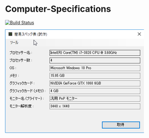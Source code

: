 # Computer-Specifications

[![Build Status](https://travis-ci.org/AlphaNyne/Computer-Specifications.svg?branch=master)](https://travis-ci.org/AlphaNyne/Computer-Specifications)

![ScreenShot](https://github.com/AlphaNyne/Computer-Specifications/blob/master/img/screenshots.png)

